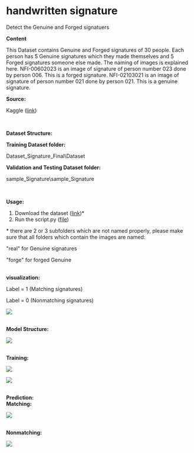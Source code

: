 # handwritten signature
 Detect the Genuine and Forged signatuers



<b>Content</b>

This Dataset contains Genuine and Forged signatures of 30 people. Each person has 5 Genuine signatures which they made themselves and 5 Forged signatures someone else made.
 The naming of images is explained here.
 NFI-00602023 is an image of signature of person number 023 done by person 006. This is a forged signature. NFI-02103021 is an image of signature of person number 021 done by person 021. This is a genuine signature.


<b>Source:</b>

Kaggle ([link](https://www.kaggle.com/divyanshrai/handwritten-signatures))

<br>

<b>Dataset Structure:</B>

  <b>Training Dataset folder:</B>

  Dataset\_Signature\_Final\Dataset

  <b>Validation and Testing Dataset folder:</B>

  sample\_Signature\sample\_Signature

<br>

<b>Usage:</B>

1. Download the dataset ([link](https://www.kaggle.com/divyanshrai/handwritten-signatures))\*
2. Run the script.py ([file](https://github.com/halhwadi/handwritten-signature/blob/main/Script.ipynb))

\* there are 2 or 3 subfolders which are not named properly, please make sure that all folders which contain the images are named:

&quot;real&quot; for Genuine signatures

&quot;forge&quot; for forged Genuine

<br>
<B>visualization:</B>

Label = 1 (Matching signatures)

Label = 0 (Nonmatching signatures)

![](RackMultipart20210524-4-1fc29x2_html_9c3a096a1fbf0b71.png)

<br>
<B>Model Structure:</B>

![](RackMultipart20210524-4-1fc29x2_html_5d3fa3f25d609c30.png)

<br>
<B>Training:</B>

![](RackMultipart20210524-4-1fc29x2_html_a061e56feab8b4d9.png)

![](RackMultipart20210524-4-1fc29x2_html_deb9a1210d4457b3.png)


<br>
<B>Prediction:</B>

<br>
<B>Matching:</B>

![](RackMultipart20210524-4-1fc29x2_html_9d9552707121fa3e.png)

<br>
<B>Nonmatching:<?B>

![](RackMultipart20210524-4-1fc29x2_html_cbc80e1abb8318d.png)
